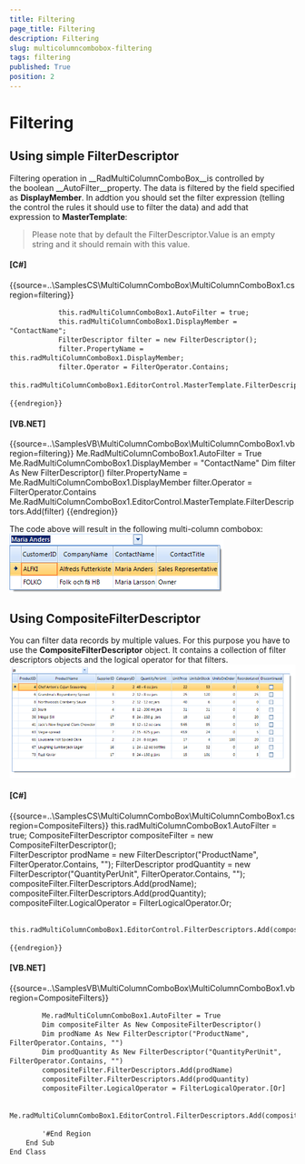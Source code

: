 ```yaml
---
title: Filtering
page_title: Filtering
description: Filtering
slug: multicolumncombobox-filtering
tags: filtering
published: True
position: 2
---
```


# Filtering



## Using simple FilterDescriptor

Filtering operation in __RadMultiColumnComboBox__is controlled by the boolean __AutoFilter__property. The data is filtered by the field specified as __DisplayMember__. In addtion you should set the filter expression (telling the control the rules it should use to filter the data) and add that expression to __MasterTemplate__: 

>Please note that by default the FilterDescriptor.Value is an empty string and it should remain with this value.
          

#### __[C#]__

{{source=..\SamplesCS\MultiColumnComboBox\MultiColumnComboBox1.cs region=filtering}}
	            
	            this.radMultiColumnComboBox1.AutoFilter = true;
	            this.radMultiColumnComboBox1.DisplayMember = "ContactName";
	            FilterDescriptor filter = new FilterDescriptor();
	            filter.PropertyName = this.radMultiColumnComboBox1.DisplayMember;
	            filter.Operator = FilterOperator.Contains;
	            this.radMultiColumnComboBox1.EditorControl.MasterTemplate.FilterDescriptors.Add(filter);
	
	{{endregion}}



#### __[VB.NET]__

{{source=..\SamplesVB\MultiColumnComboBox\MultiColumnComboBox1.vb region=filtering}}
	        Me.RadMultiColumnComboBox1.AutoFilter = True
	        Me.RadMultiColumnComboBox1.DisplayMember = "ContactName"
	        Dim filter As New FilterDescriptor()
	        filter.PropertyName = Me.RadMultiColumnComboBox1.DisplayMember
	        filter.Operator = FilterOperator.Contains
	        Me.RadMultiColumnComboBox1.EditorControl.MasterTemplate.FilterDescriptors.Add(filter)
	{{endregion}}



The code above will result in the following multi-column combobox: ![multicolumncombobox-filtering 001](images/multicolumncombobox-filtering001.png)



## Using CompositeFilterDescriptor

You can filter data records by multiple values. For this purpose you have to use the __CompositeFilterDescriptor__ object.
        It contains a collection of filter descriptors objects and the logical operator for that filters.![multicolumncombobox-filtering 002](images/multicolumncombobox-filtering002.png)

#### __[C#]__

{{source=..\SamplesCS\MultiColumnComboBox\MultiColumnComboBox1.cs region=CompositeFilters}}
	            this.radMultiColumnComboBox1.AutoFilter = true;
	            CompositeFilterDescriptor compositeFilter = new CompositeFilterDescriptor();           
	            FilterDescriptor prodName = new FilterDescriptor("ProductName", FilterOperator.Contains, "");
	            FilterDescriptor prodQuantity = new FilterDescriptor("QuantityPerUnit", FilterOperator.Contains, "");
	            compositeFilter.FilterDescriptors.Add(prodName);
	            compositeFilter.FilterDescriptors.Add(prodQuantity);
	            compositeFilter.LogicalOperator = FilterLogicalOperator.Or;
	
	            this.radMultiColumnComboBox1.EditorControl.FilterDescriptors.Add(compositeFilter); 
	
	{{endregion}}



#### __[VB.NET]__

{{source=..\SamplesVB\MultiColumnComboBox\MultiColumnComboBox1.vb region=CompositeFilters}}
	
	        Me.radMultiColumnComboBox1.AutoFilter = True
	        Dim compositeFilter As New CompositeFilterDescriptor()
	        Dim prodName As New FilterDescriptor("ProductName", FilterOperator.Contains, "")
	        Dim prodQuantity As New FilterDescriptor("QuantityPerUnit", FilterOperator.Contains, "")
	        compositeFilter.FilterDescriptors.Add(prodName)
	        compositeFilter.FilterDescriptors.Add(prodQuantity)
	        compositeFilter.LogicalOperator = FilterLogicalOperator.[Or]
	
	        Me.radMultiColumnComboBox1.EditorControl.FilterDescriptors.Add(compositeFilter)
	
	        '#End Region
	    End Sub
	End Class



